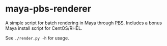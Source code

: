 # maya-pbs-renderer
A simple script for batch rendering in Maya through [PBS](https://en.wikipedia.org/wiki/Portable_Batch_System). Includes a bonus Maya install script for CentOS/RHEL.

See `./render.py -h` for usage.

